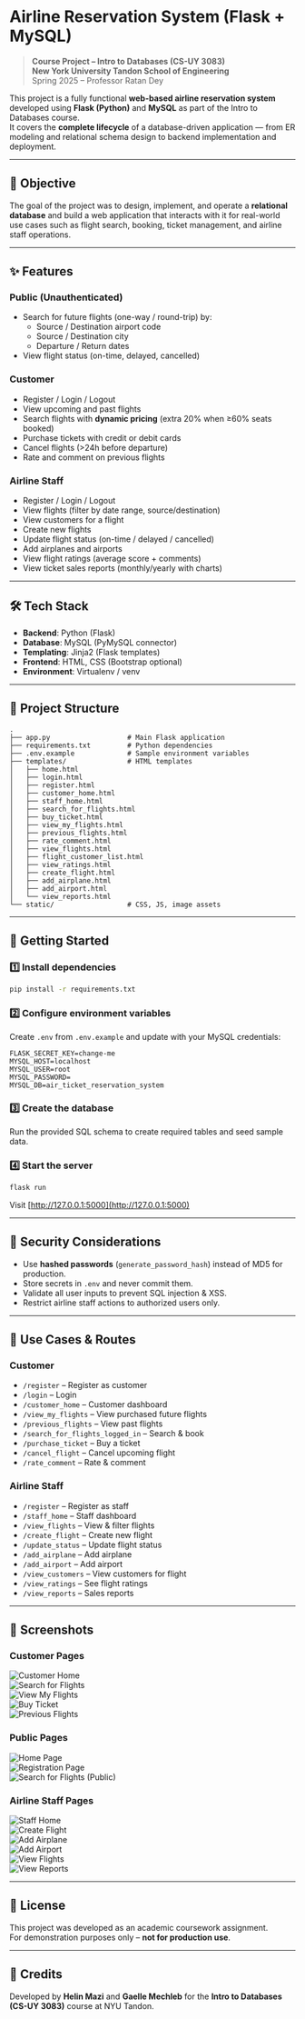 # Airline Reservation System (Flask + MySQL)

> **Course Project – Intro to Databases (CS-UY 3083)**  
> **New York University Tandon School of Engineering**  
> Spring 2025 – Professor Ratan Dey

This project is a fully functional **web-based airline reservation system** developed using **Flask (Python)** and **MySQL** as part of the Intro to Databases course.  
It covers the **complete lifecycle** of a database-driven application — from ER modeling and relational schema design to backend implementation and deployment.

---

## 🎯 Objective
The goal of the project was to design, implement, and operate a **relational database** and build a web application that interacts with it for real-world use cases such as flight search, booking, ticket management, and airline staff operations.

---

## ✨ Features

### **Public (Unauthenticated)**
- Search for future flights (one-way / round-trip) by:
  - Source / Destination airport code
  - Source / Destination city
  - Departure / Return dates
- View flight status (on-time, delayed, cancelled)

### **Customer**
- Register / Login / Logout
- View upcoming and past flights
- Search flights with **dynamic pricing** (extra 20% when ≥60% seats booked)
- Purchase tickets with credit or debit cards
- Cancel flights (>24h before departure)
- Rate and comment on previous flights

### **Airline Staff**
- Register / Login / Logout
- View flights (filter by date range, source/destination)
- View customers for a flight
- Create new flights
- Update flight status (on-time / delayed / cancelled)
- Add airplanes and airports
- View flight ratings (average score + comments)
- View ticket sales reports (monthly/yearly with charts)

---

## 🛠 Tech Stack
- **Backend**: Python (Flask)
- **Database**: MySQL (PyMySQL connector)
- **Templating**: Jinja2 (Flask templates)
- **Frontend**: HTML, CSS (Bootstrap optional)
- **Environment**: Virtualenv / venv

---

## 📂 Project Structure
```
.
├── app.py                   # Main Flask application
├── requirements.txt         # Python dependencies
├── .env.example             # Sample environment variables
├── templates/               # HTML templates
│   ├── home.html
│   ├── login.html
│   ├── register.html
│   ├── customer_home.html
│   ├── staff_home.html
│   ├── search_for_flights.html
│   ├── buy_ticket.html
│   ├── view_my_flights.html
│   ├── previous_flights.html
│   ├── rate_comment.html
│   ├── view_flights.html
│   ├── flight_customer_list.html
│   ├── view_ratings.html
│   ├── create_flight.html
│   ├── add_airplane.html
│   ├── add_airport.html
│   └── view_reports.html
└── static/                  # CSS, JS, image assets
```

---

## 🚀 Getting Started

### 1️⃣ Install dependencies
```bash
pip install -r requirements.txt
```

### 2️⃣ Configure environment variables
Create `.env` from `.env.example` and update with your MySQL credentials:
```
FLASK_SECRET_KEY=change-me
MYSQL_HOST=localhost
MYSQL_USER=root
MYSQL_PASSWORD=
MYSQL_DB=air_ticket_reservation_system
```

### 3️⃣ Create the database
Run the provided SQL schema to create required tables and seed sample data.

### 4️⃣ Start the server
```bash
flask run
```
Visit [http://127.0.0.1:5000](http://127.0.0.1:5000)

---

## 🔐 Security Considerations
- Use **hashed passwords** (`generate_password_hash`) instead of MD5 for production.
- Store secrets in `.env` and never commit them.
- Validate all user inputs to prevent SQL injection & XSS.
- Restrict airline staff actions to authorized users only.

---

## 🧪 Use Cases & Routes

### **Customer**
- `/register` – Register as customer
- `/login` – Login
- `/customer_home` – Customer dashboard
- `/view_my_flights` – View purchased future flights
- `/previous_flights` – View past flights
- `/search_for_flights_logged_in` – Search & book
- `/purchase_ticket` – Buy a ticket
- `/cancel_flight` – Cancel upcoming flight
- `/rate_comment` – Rate & comment

### **Airline Staff**
- `/register` – Register as staff
- `/staff_home` – Staff dashboard
- `/view_flights` – View & filter flights
- `/create_flight` – Create new flight
- `/update_status` – Update flight status
- `/add_airplane` – Add airplane
- `/add_airport` – Add airport
- `/view_customers` – View customers for flight
- `/view_ratings` – See flight ratings
- `/view_reports` – Sales reports

---

## 📸 Screenshots

### Customer Pages
![Customer Home](assets/customer-home-page.png)  
![Search for Flights](assets/customer-search-for-flights-page.png)  
![View My Flights](assets/customer-view-my-flights-page.png)  
![Buy Ticket](assets/customer-buy-ticket-page.png)  
![Previous Flights](assets/previous-flights-page.png)  

### Public Pages
![Home Page](assets/home-page.png)  
![Registration Page](assets/registration-page.png)  
![Search for Flights (Public)](assets/search-for-flights-page.png)  

### Airline Staff Pages
![Staff Home](assets/staff-home-page.png)  
![Create Flight](assets/staff-create-flight-page.png)  
![Add Airplane](assets/staff-add-airplane-page.png)  
![Add Airport](assets/staff-add-airport-page.png)  
![View Flights](assets/staff-view-flights-page.png)  
![View Reports](assets/staff-view-reports-page.png)  

---
## 📜 License
This project was developed as an academic coursework assignment.  
For demonstration purposes only – **not for production use**.

---

## 🙌 Credits
Developed by **Helin Mazi** and **Gaelle Mechleb** for the **Intro to Databases (CS-UY 3083)** course at NYU Tandon.
